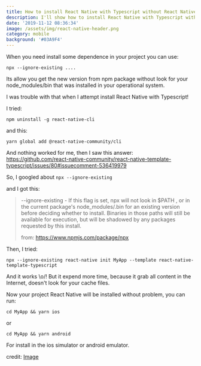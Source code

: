 ```yaml
---
title: How to install React Native with Typescript without React Native CLI
description: I'll show how to install React Native with Typescript without React Native CLI
date: '2019-11-12 08:36:34'
image: /assets/img/react-native-header.png
category: mobile
background: '#03A9F4'
---
```

When you need install some dependence in your project you can use:

```
npx --ignore-existing ....
```

Its allow you get the new version from npm package without look for your node_modules/bin that was installed in your operational system.

I was trouble with that when I attempt install React Native with Typescript! 

I tried:

```
npm uninstall -g react-native-cli
```

and this:

```
yarn global add @react-native-community/cli
```

And nothing worked for me, then I saw this answer:
<https://github.com/react-native-community/react-native-template-typescript/issues/80#issuecomment-536419979>

So, I googled about `npx --ignore-existing`

and I got this:

> \--ignore-existing - If this flag is set, npx will not look in $PATH , or in the current package's node_modules/.bin for an existing version before deciding whether to install. Binaries in those paths will still be available for execution, but will be shadowed by any packages requested by this install.
>
> from: https://www.npmjs.com/package/npx

Then, I tried:

```
npx --ignore-existing react-native init MyApp --template react-native-template-typescript
```

And it works \o/! But it expend more time, because it grab all content in the Internet, doesn't look for your cache files.

Now your project React Native will be installed without problem, you can  run:

```
cd MyApp && yarn ios 
```

or

```
cd MyApp && yarn android 
```

For install in the ios simulator or android emulator.

credit: [Image](https://medium.com/reactbrasil/quais-desafios-vou-enfrentar-ao-come%C3%A7ar-um-app-com-react-native-a456db89c081)
